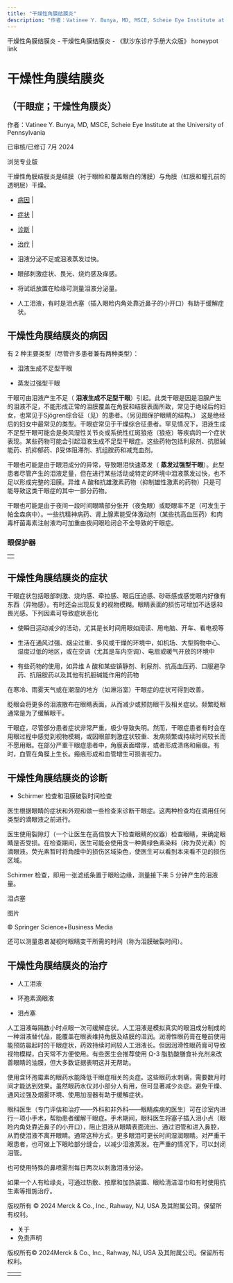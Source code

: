 ```yaml
---
title: "干燥性角膜结膜炎"
description: "作者：Vatinee Y. Bunya, MD, MSCE, Scheie Eye Institute at the University of Pennsylvania"
---
```


﻿干燥性角膜结膜炎 \- 干燥性角膜结膜炎 \- 《默沙东诊疗手册大众版》 honeypot link

# 干燥性角膜结膜炎

## （干眼症；干燥性角膜炎）

作者：Vatinee Y. Bunya, MD, MSCE, Scheie Eye Institute at the University of Pennsylvania

已审核/已修订 7月 2024

浏览专业版

干燥性角膜结膜炎是结膜（衬于眼睑和覆盖眼白的薄膜）与角膜（虹膜和瞳孔前的透明层）干燥。

- [病因](#病因_v26622510_zh) \|
- [症状](#症状_v798580_zh) \|
- [诊断](#诊断_v798592_zh) \|
- [治疗](#治疗_v798597_zh) \|

- 泪液分泌不足或泪液蒸发过快。

- 眼部刺激症状、畏光、烧灼感及痒感。

- 将试纸放置在睑缘可测量泪液分泌量。

- 人工泪液，有时是泪点塞（插入眼睑内角处靠近鼻子的小开口）有助于缓解症状。


## 干燥性角膜结膜炎的病因

有 2 种主要类型（尽管许多患者兼有两种类型）：

- 泪液生成不足型干眼

- 蒸发过强型干眼


干眼可由泪液产生不足（ **泪液生成不足型干眼**）引起。此类干眼是因是泪腺产生的泪液不足，不能形成正常的泪膜覆盖在角膜和结膜表面所致，常见于绝经后的妇女，也常见于Sjögren综合征（见）的患者。（另见图保护眼睛的结构。） 这是绝经后的妇女中最常见的类型。干眼症常见于干燥综合征患者。罕见情况下，泪液生成不足型干眼可能会是类风湿性关节炎或系统性红斑狼疮（狼疮）等疾病的一个症状表现。某些药物可能会引起泪液生成不足型干眼症。这些药物包括利尿剂、抗胆碱能药、抗抑郁药、β受体阻滞剂、抗组胺药和减充血剂。

干眼也可能是由于眼泪成分的异常，导致眼泪快速蒸发（ **蒸发过强型干眼**）。此型患者尽管产生的泪液足量，但在进行某些活动或特定的环境中泪液蒸发过快，也不足以形成完整的泪膜。异维 A 酸和抗雄激素药物（抑制雄性激素的药物）只是可能导致这类干眼症的其中一部分药物。

干眼也可能是由于夜间一段时间眼睛部分张开（夜兔眼）或眨眼率不足（可发生于帕金森病中）。一些抗精神病药、肾上腺素能受体激动剂（某些抗高血压药）和肉毒杆菌毒素注射液均可加重由夜间眼睑闭合不全导致的干眼症。

### 眼保护器

|     |
| --- |
|  |

## 干燥性角膜结膜炎的症状

干眼症状包括眼部刺激、烧灼感、牵拉感、眼后压迫感、砂砾感或感觉眼内好像有东西（异物感）。有时还会出现反复的视物模糊。眼睛表面的损伤可增加不适感和畏光感。下列因素可导致症状恶化

- 使瞬目运动减少的活动，尤其是长时间用眼如阅读、用电脑、开车、看电视等

- 生活在通风过强、烟尘过重、多风或干燥的环境中，如机场、大型购物中心、湿度过低的地区，或在空调（尤其是车内空调）、电扇或暖气开放的环境中

- 有些药物的使用，如异维 A 酸和某些镇静剂、利尿剂、抗高血压药、口服避孕药、抗阻胺药以及其他有抗胆碱能作用的药物


在寒冷、雨雾天气或在潮湿的地方（如淋浴室）干眼症的症状可得到改善。

眨眼会将更多的泪液散布在眼睛表面，从而减少或预防眼干及相关症状。频繁眨眼通常是为了缓解眼干。

干眼症，尽管部分患者症状非常严重，极少导致失明。然而，干眼症患者有时会在用眼过程中感觉到视物模糊，或因眼部刺激症状较重、发病频繁或持续时间较长而不愿用眼。在部分严重干眼症患者中，角膜表面增厚，或者形成溃疡和瘢痕。有时，血管在角膜上生长。瘢痕形成和血管增生可损害视力。

## 干燥性角膜结膜炎的诊断

- Schirmer 检查和泪膜破裂时间检查


医生根据眼睛的症状和外观和做一些检查来诊断干眼症。这两种检查均在滴用任何类型的滴眼液之前进行。

医生使用裂隙灯（一个让医生在高倍放大下检查眼睛的仪器）检查眼睛，来确定眼睛是否受损。在检查期间，医生可能会使用含一种黄绿色素染料（称为荧光素）的滴眼液。荧光素暂时将角膜中的损伤区域染色，使医生可以看到本来看不见的损伤区域。

Schirmer 检查，即用一张滤纸条置于眼睑边缘，测量接下来 5 分钟产生的泪液量。

泪点塞



图片

© Springer Science+Business Media

还可以测量患者凝视时眼睛变干所需的时间（称为泪膜破裂时间）。

## 干燥性角膜结膜炎的治疗

- 人工泪液

- 环孢素滴眼液

- 泪点塞


人工泪液每隔数小时点眼一次可缓解症状。人工泪液是模拟真实的眼泪成分制成的一种泪液替代品，能覆盖在眼表维持角膜及结膜的湿润。润滑性眼药膏在睡前使用能预防晨起时的干眼症状，药效持续时间较人工泪液长。但因润滑性眼药膏可导致视物模糊，白天常不方便使用。有些医生会推荐使用 Ω-3 脂肪酸膳食补充剂来改善眼睛的油膜，但大多数证据表明这并无帮助。

使用含环孢霉素的眼药水能降低干眼症相关的炎症。这些眼药水刺痛，需要数月时间才能达到效果。虽然眼药水仅对小部分人有用，但可显著减少炎症。避免干燥、通风过强及烟雾环境、使用加湿器有助于缓解症状。

眼科医生（专门评估和治疗——外科和非外科——眼睛疾病的医生）可在诊室内进行一项小手术，帮助患者缓解干眼症。手术期间，眼科医生将塞子插入泪小点（眼睑内角处靠近鼻子的小开口），阻止泪液从眼睛表面流出、通过泪管和进入鼻腔，从而使泪液不离开眼睛。通常这种方式，更多眼泪可更长时间湿润眼睛。对严重干眼患者，也可做上下眼睑部分缝合，以减少泪液蒸发。在严重的情况下，可以封闭泪管。

也可使用特殊的鼻喷雾剂每日两次以刺激泪液分泌。

如果一个人有睑缘炎，可通过热敷、按摩和加热装置、眼睑清洁湿巾和有时使用抗生素等措施治疗。



版权所有 © 2024
Merck & Co., Inc., Rahway, NJ, USA 及其附属公司。保留所有权利。

- 关于
- 免责声明

版权所有© 2024Merck & Co., Inc., Rahway, NJ, USA 及其附属公司。保留所有权利。

|     |     |
| --- | --- |
|  |  |